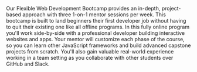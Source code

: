 Our Flexible Web Development Bootcamp provides an in-depth, project-based approach with three 1-on-1
mentor sessions per week. This bootcamp is built to land beginners their first
developer job without having to quit their existing one like all offline
programs. In this fully online program you'll work side-by-side with a
professional developer building interactive websites and apps. Your mentor
will customize each phase of the course, so you can learn other JavaScript
frameworks and build advanced capstone projects from scratch. You'll also gain
valuable real-world experience working in a team setting as you collaborate
with other students over GitHub and Slack.

